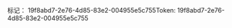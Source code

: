 <span data-ttu-id="ca8c4-101">标记： 19f8abd7-2e76-4d85-83e2-004955e5c755</span><span class="sxs-lookup"><span data-stu-id="ca8c4-101">Token: 19f8abd7-2e76-4d85-83e2-004955e5c755</span></span>